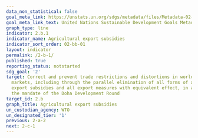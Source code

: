 ```yaml
---
data_non_statistical: false
goal_meta_link: https://unstats.un.org/sdgs/metadata/files/Metadata-02-0B-01.pdf
goal_meta_link_text: United Nations Sustainable Development Goals Metadata (pdf 232kB)
graph_type: line
indicator: 2.b.1
indicator_name: Agricultural export subsidies
indicator_sort_order: 02-bb-01
layout: indicator
permalink: /2-b-1/
published: true
reporting_status: notstarted
sdg_goal: '2'
target: Correct and prevent trade restrictions and distortions in world agricultural
  markets, including through the parallel elimination of all forms of agricultural
  export subsidies and all export measures with equivalent effect, in accordance with
  the mandate of the Doha Development Round
target_id: 2.b
graph_title: Agricultural export subsidies
un_custodian_agency: WTO
un_designated_tier: '1'
previous: 2-a-2
next: 2-c-1
---
```

